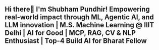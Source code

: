 ## Hi there👋 I'm Shubham Pundhir! Empowering real-world impact through ML, Agentic AI, and LLM innovation | M.S. Machine Learning @ IIIT Delhi | AI for Good | MCP, RAG, CV & NLP Enthusiast | Top-4 Build AI for Bharat Fellow 

<!--
**shubh-iiit/shubh-iiit** is a ✨ _special_ ✨ repository because its `README.md` (this file) appears on your GitHub profile.

# 💫 About Me:
🛠️ I’m currently working on:<br><br>1. 🚀 Building ML models for large-scale data analytics (economics, NLP, CV).<br><br>2. 🍳 Exploring generative AI & LLMs for real-world recipe generation and multimodal NLP.<br><br><br>🤝 I’m looking to collaborate on:<br><br>1. 🧑‍💻 Open-source data science & ML projects.<br><br>2. 🌱 AI for social good, Rural development, and Government data systems.<br><br>3. 🚀 End-to-end ML deployment (Docker, FastAPI, AWS)<br><br>✋ I’m looking for help with:<br><br>1. ☁️ Scaling production ML (Kubernetes, AWS, Azure).<br><br>2. 📈 Research in interpretable and explainable AI.<br><br>3.🌍 Optimizing LLMs for low-resource and latency.<br><br>🌱 I’m currently learning:<br><br>1. 🦾 Agentic AI and autonomous system design.<br><br>2. 🏢 MCP (Multi-Context Prompting) for adaptive AI interactions.<br><br>💬 Ask me about:<br><br>1. 🚢 Deploying ML models (Python, FastAPI, Docker, AWS).<br><br>2. 🔗 Building robust ML data pipelines.<br><br>3. 🌐 Multilingual NLP (Indian languages).<br><br>4. 🕵️‍♂️ Model interpretability (SHAP, feature engineering tips)<br><br>⚡ Fun fact:<br><br>🏆 Top-4 Data Science Fellow (‘Build AI for Bharat’ Fellowship, 25,000+ applicants)<br><br>🛣️ Co-developed AI adopted by India's Ministry of Rural Development for road hazard detection<br><br>🍲 I use NLP and LLMs to generate custom recipes—AI really can help you cook!🔭 I’m currently working on<br>


## 🌐 Socials:
[![Discord](https://img.shields.io/badge/Discord-%237289DA.svg?logo=discord&logoColor=white)](https://discord.gg/shubhampundhir_17676) [![Facebook](https://img.shields.io/badge/Facebook-%231877F2.svg?logo=Facebook&logoColor=white)](https://facebook.com/Shubham Pundhir) [![LinkedIn](https://img.shields.io/badge/LinkedIn-%230077B5.svg?logo=linkedin&logoColor=white)](https://linkedin.com/in/shubham-pundhir-99s) [![X](https://img.shields.io/badge/X-black.svg?logo=X&logoColor=white)](https://x.com/ShubhamPundhi16) [![email](https://img.shields.io/badge/Email-D14836?logo=gmail&logoColor=white)](mailto:shubham24165@iiitd.ac.in) 

# 💻 Tech Stack:
![C++](https://img.shields.io/badge/c++-%2300599C.svg?style=for-the-badge&logo=c%2B%2B&logoColor=white) ![C](https://img.shields.io/badge/c-%2300599C.svg?style=for-the-badge&logo=c&logoColor=white) ![HTML5](https://img.shields.io/badge/html5-%23E34F26.svg?style=for-the-badge&logo=html5&logoColor=white) ![JavaScript](https://img.shields.io/badge/javascript-%23323330.svg?style=for-the-badge&logo=javascript&logoColor=%23F7DF1E) ![Java](https://img.shields.io/badge/java-%23ED8B00.svg?style=for-the-badge&logo=openjdk&logoColor=white) ![PowerShell](https://img.shields.io/badge/PowerShell-%235391FE.svg?style=for-the-badge&logo=powershell&logoColor=white) ![PHP](https://img.shields.io/badge/php-%23777BB4.svg?style=for-the-badge&logo=php&logoColor=white) ![Python](https://img.shields.io/badge/python-3670A0?style=for-the-badge&logo=python&logoColor=ffdd54) ![TypeScript](https://img.shields.io/badge/typescript-%23007ACC.svg?style=for-the-badge&logo=typescript&logoColor=white) ![LaTeX](https://img.shields.io/badge/latex-%23008080.svg?style=for-the-badge&logo=latex&logoColor=white) ![AWS](https://img.shields.io/badge/AWS-%23FF9900.svg?style=for-the-badge&logo=amazon-aws&logoColor=white) ![Azure](https://img.shields.io/badge/azure-%230072C6.svg?style=for-the-badge&logo=microsoftazure&logoColor=white) ![Firebase](https://img.shields.io/badge/firebase-%23039BE5.svg?style=for-the-badge&logo=firebase) ![Vercel](https://img.shields.io/badge/vercel-%23000000.svg?style=for-the-badge&logo=vercel&logoColor=white) ![Oracle](https://img.shields.io/badge/Oracle-F80000?style=for-the-badge&logo=oracle&logoColor=white) ![Anaconda](https://img.shields.io/badge/Anaconda-%2344A833.svg?style=for-the-badge&logo=anaconda&logoColor=white) ![Apache Kafka](https://img.shields.io/badge/Apache%20Kafka-000?style=for-the-badge&logo=apachekafka) ![nVIDIA](https://img.shields.io/badge/cuda-000000.svg?style=for-the-badge&logo=nVIDIA&logoColor=green) ![Context-API](https://img.shields.io/badge/Context--Api-000000?style=for-the-badge&logo=react) ![FastAPI](https://img.shields.io/badge/FastAPI-005571?style=for-the-badge&logo=fastapi) ![Flask](https://img.shields.io/badge/flask-%23000.svg?style=for-the-badge&logo=flask&logoColor=white) ![NodeJS](https://img.shields.io/badge/node.js-6DA55F?style=for-the-badge&logo=node.js&logoColor=white) ![OpenCV](https://img.shields.io/badge/opencv-%23white.svg?style=for-the-badge&logo=opencv&logoColor=white) ![React](https://img.shields.io/badge/react-%2320232a.svg?style=for-the-badge&logo=react&logoColor=%2361DAFB) ![Streamlit](https://img.shields.io/badge/Streamlit-%23FE4B4B.svg?style=for-the-badge&logo=streamlit&logoColor=white) ![WordPress](https://img.shields.io/badge/WordPress-%23117AC9.svg?style=for-the-badge&logo=WordPress&logoColor=white) ![Web3.js](https://img.shields.io/badge/web3.js-F16822?style=for-the-badge&logo=web3.js&logoColor=white) ![Apache](https://img.shields.io/badge/apache-%23D42029.svg?style=for-the-badge&logo=apache&logoColor=white) ![MySQL](https://img.shields.io/badge/mysql-4479A1.svg?style=for-the-badge&logo=mysql&logoColor=white) ![Adobe Acrobat Reader](https://img.shields.io/badge/Adobe%20Acrobat%20Reader-EC1C24.svg?style=for-the-badge&logo=Adobe%20Acrobat%20Reader&logoColor=white) ![Canva](https://img.shields.io/badge/Canva-%2300C4CC.svg?style=for-the-badge&logo=Canva&logoColor=white) ![Figma](https://img.shields.io/badge/figma-%23F24E1E.svg?style=for-the-badge&logo=figma&logoColor=white) ![Keras](https://img.shields.io/badge/Keras-%23D00000.svg?style=for-the-badge&logo=Keras&logoColor=white) ![Matplotlib](https://img.shields.io/badge/Matplotlib-%23ffffff.svg?style=for-the-badge&logo=Matplotlib&logoColor=black) ![mlflow](https://img.shields.io/badge/mlflow-%23d9ead3.svg?style=for-the-badge&logo=numpy&logoColor=blue) ![NumPy](https://img.shields.io/badge/numpy-%23013243.svg?style=for-the-badge&logo=numpy&logoColor=white) ![Pandas](https://img.shields.io/badge/pandas-%23150458.svg?style=for-the-badge&logo=pandas&logoColor=white) ![Plotly](https://img.shields.io/badge/Plotly-%233F4F75.svg?style=for-the-badge&logo=plotly&logoColor=white) ![scikit-learn](https://img.shields.io/badge/scikit--learn-%23F7931E.svg?style=for-the-badge&logo=scikit-learn&logoColor=white) ![PyTorch](https://img.shields.io/badge/PyTorch-%23EE4C2C.svg?style=for-the-badge&logo=PyTorch&logoColor=white) ![TensorFlow](https://img.shields.io/badge/TensorFlow-%23FF6F00.svg?style=for-the-badge&logo=TensorFlow&logoColor=white) ![Scipy](https://img.shields.io/badge/SciPy-%230C55A5.svg?style=for-the-badge&logo=scipy&logoColor=%white) ![GitHub](https://img.shields.io/badge/github-%23121011.svg?style=for-the-badge&logo=github&logoColor=white) ![GitHub Actions](https://img.shields.io/badge/github%20actions-%232671E5.svg?style=for-the-badge&logo=githubactions&logoColor=white) ![Git](https://img.shields.io/badge/git-%23F05033.svg?style=for-the-badge&logo=git&logoColor=white) ![Docker](https://img.shields.io/badge/docker-%230db7ed.svg?style=for-the-badge&logo=docker&logoColor=white) ![Kubernetes](https://img.shields.io/badge/kubernetes-%23326ce5.svg?style=for-the-badge&logo=kubernetes&logoColor=white) ![Power Bi](https://img.shields.io/badge/power_bi-F2C811?style=for-the-badge&logo=powerbi&logoColor=black)
# 📊 GitHub Stats:
![](https://github-readme-stats.vercel.app/api?username=shubh-iiit&theme=radical&hide_border=false&include_all_commits=true&count_private=true)<br/>
![](https://nirzak-streak-stats.vercel.app/?user=shubh-iiit&theme=radical&hide_border=false)<br/>
![](https://github-readme-stats.vercel.app/api/top-langs/?username=shubh-iiit&theme=radical&hide_border=false&include_all_commits=true&count_private=true&layout=compact)

## 🏆 GitHub Trophies
![](https://github-profile-trophy.vercel.app/?username=shubh-iiit&theme=radical&no-frame=false&no-bg=true&margin-w=4)

### ✍️ Random Dev Quote
![](https://quotes-github-readme.vercel.app/api?type=horizontal&theme=radical)

### 🔝 Top Contributed Repo
![](https://github-contributor-stats.vercel.app/api?username=shubh-iiit&limit=5&theme=highcontrast&combine_all_yearly_contributions=true)

---
[![](https://visitcount.itsvg.in/api?id=shubh-iiit&icon=0&color=0)](https://visitcount.itsvg.in)

<!-- Proudly created with GPRM ( https://gprm.itsvg.in ) -->
